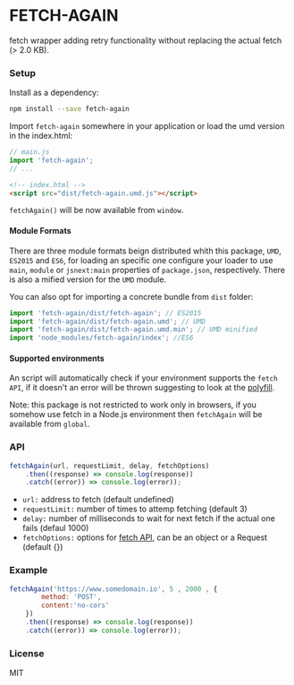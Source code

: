 # FETCH-AGAIN

fetch wrapper adding retry functionality without replacing the actual fetch (> 2.0 KB).

### Setup

Install as a dependency:

```bash
npm install --save fetch-again
```

Import ```fetch-again``` somewhere in your application or load the umd version in the index.html:

```js
// main.js
import 'fetch-again';
// ...
```

```html
<!-- index.html -->
<script src="dist/fetch-again.umd.js"></script>
```

```fetchAgain()``` will be now available from ```window```.

#### Module Formats

There are three module formats beign distributed whith this package, ```UMD```, ```ES2015``` and ```ES6```, for loading an specific one configure your loader to use ```main```, ```module``` or ```jsnext:main``` properties of ```package.json```, respectively. There is also a mified version for the ```UMD``` module.

You can also opt for importing a concrete bundle from ```dist``` folder:

```js
import 'fetch-again/dist/fetch-again'; // ES2015
import 'fetch-again/dist/fetch-again.umd'; // UMD
import 'fetch-again/dist/fetch-again.umd.min'; // UMD minified
import 'node_modules/fetch-again/index'; //ES6
```

#### Supported environments

An script will automatically check if your environment supports the ```fetch API```, if it doesn't an error will be thrown suggesting to look at the [polyfill](https://github.com/github/fetch).

Note: this package is not restricted to work only in browsers, if you somehow use fetch in a Node.js environment then ```fetchAgain``` will be available from ```global```.

### API

```js
fetchAgain(url, requestLimit, delay, fetchOptions)
    .then((response) => console.log(response))
    .catch((error)) => console.log(error));
```
* ```url:``` address to fetch (default undefined)
* ```requestLimit:``` number of times to attemp fetching (default 3)
* ```delay:``` number of milliseconds to wait for next fetch if the actual one fails (defaul 1000)
* ```fetchOptions:``` options for [fetch API](https://github.github.io/fetch), can be an object or a Request (default {})

### Example

```js
fetchAgain('https://www.somedomain.io', 5 , 2000 , {
        method: 'POST',
        content:'no-cors'
    })
    .then((response) => console.log(response))
    .catch((error)) => console.log(error));
```

### License

MIT
